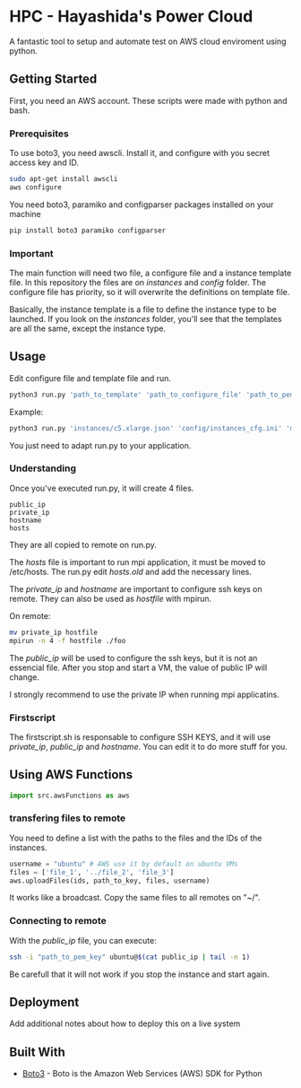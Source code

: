 # HPC - Hayashida's Power Cloud

A fantastic tool to setup and automate test on AWS cloud enviroment using python.

## Getting Started

First, you need an AWS account. These scripts were made with python and bash.

### Prerequisites

To use boto3, you need awscli. Install it, and configure with you secret access key and ID.

```bash
sudo apt-get install awscli
aws configure
```

You need boto3, paramiko and configparser packages installed on your machine

```bash
pip install boto3 paramiko configparser
```
### Important

The main function will need two file, a configure file and a instance template file.
In this repository the files are on _instances_ and _config_ folder.
The configure file has priority, so it will overwrite the definitions on template file.

Basically, the instance template is a file to define the instance type to be launched. If you look on the _instances_ folder, you'll see that the templates are all the same, except the instance type.

## Usage

Edit configure file and template file and run.

```bash
python3 run.py 'path_to_template' 'path_to_configure_file' 'path_to_pem_key'
```

Example:

```bash
python3 run.py 'instances/c5.xlarge.json' 'config/instances_cfg.ini' 'mykey.pem'
```

You just need to adapt run.py to your application.

### Understanding

Once you've executed run.py, it will create 4 files.

```
public_ip
private_ip
hostname
hosts
```

They are all copied to remote on run.py.

The _hosts_ file is important to run mpi application, it must be moved to /etc/hosts.
The run.py edit _hosts.old_ and add the necessary lines.

The _private_ip_ and _hostname_ are important to configure ssh keys on remote.
They can also be used as _hostfile_ with mpirun.

On remote:

```bash
mv private_ip hostfile
mpirun -n 4 -f hostfile ./foo
```

The _public_ip_ will be used to configure the ssh keys, but it is not an essencial file.
After you stop and start a VM, the value of public IP will change.

I strongly recommend to use the private IP when running mpi applicatins.

### Firstscript

The firstscript.sh is responsable to configure SSH KEYS, and it will use _private_ip_, _public_ip_ and _hostname_.
You can edit it to do more stuff for you.
## Using AWS Functions

```python
import src.awsFunctions as aws
```

### transfering files to remote

You need to define a list with the paths to the files and the IDs of the instances.

```python
username = "ubuntu" # AWS use it by default on ubuntu VMs
files = ['file_1', '../file_2', 'file_3']
aws.uploadFiles(ids, path_to_key, files, username)
```

It works like a broadcast.
Copy the same files to all remotes on "~/".



### Connecting to remote

With the _public_ip_ file, you can execute:

```bash
ssh -i "path_to_pem_key" ubuntu@$(cat public_ip | tail -n 1)
```

Be carefull that it will not work if you stop the instance and start again.

## Deployment

Add additional notes about how to deploy this on a live system

## Built With

* [Boto3](https://boto3.amazonaws.com/v1/documentation/api/latest/index.html) - Boto is the Amazon Web Services (AWS) SDK for Python
